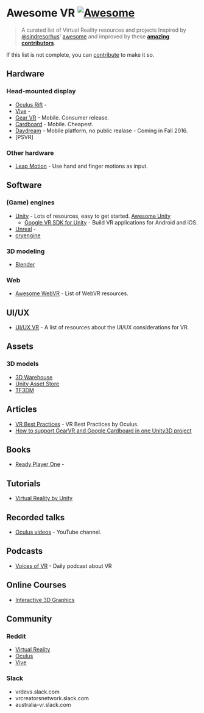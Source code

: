 # Awesome VR [![Awesome](https://cdn.rawgit.com/sindresorhus/awesome/d7305f38d29fed78fa85652e3a63e154dd8e8829/media/badge.svg)](https://github.com/sindresorhus/awesome)

> A curated list of Virtual Reality resources and projects
Inspired by [@sindresorhus](https://github.com/sindresorhus)' [awesome](https://github.com/sindresorhus/awesome) and improved by these **[amazing contributors](https://github.com/melbvr/awesome-VR/graphs/contributors)**.

If this list is not complete, you can [contribute](https://github.com/melbvr/awesome-VR/edit/master/README.md) to make it so.

## Hardware

### Head-mounted display

- [Oculus Rift](https://www.oculus.com/en-us/rift/) - 
- [Vive](http://www.htcvr.com/) - 
- [Gear VR](http://www.samsung.com/global/galaxy/wearables/gear-vr/) - Mobile. Consumer release.
- [Cardboard](https://www.google.com/get/cardboard/) - Mobile. Cheapest.
- [Daydream](https://vr.google.com/daydream/) - Mobile platform, no public realase - Coming in Fall 2016.
- [PSVR]

### Other hardware
- [Leap Motion](https://www.leapmotion.com/) - Use hand and finger motions as input.

## Software

### (Game) engines
- [Unity](https://unity3d.com/) - Lots of resources, easy to get started. [Awesome Unity ](https://github.com/RyanNielson/awesome-unity)
  - [Google VR SDK for Unity](https://developers.google.com/vr/unity/#features) - Build VR applications for Android and iOS.
- [Unreal](https://www.unrealengine.com) -
- [cryengine](https://www.cryengine.com)

### 3D modeling
- [Blender](https://www.blender.org/)

### Web
- [Awesome WebVR](https://github.com/wizztjh/awesome-WebVR) - List of WebVR resources.

## UI/UX

- [UI/UX VR](https://github.com/omgmog/ui-ux-vr) - A list of resources about the UI/UX considerations for VR.

## Assets

### 3D models
- [3D Warehouse](https://3dwarehouse.sketchup.com/?hl=en)
- [Unity Asset Store](https://www.assetstore.unity3d.com/en/#!/search/page=1/sortby=popularity/query=category:0)
- [TF3DM](http://tf3dm.com/)

## Articles
- [VR Best Practices](https://developer.oculus.com/documentation/intro-vr/latest/concepts/bp_intro/) - VR Best Practices by Oculus.
- [How to support GearVR and Google Cardboard in one Unity3D project](http://ralphbarbagallo.com/2015/05/26/how-to-support-gear-vr-and-google-cardboard-in-one-unity3d-project/)

## Books
- [Ready Player One](https://en.wikipedia.org/wiki/Ready_Player_One) -

## Tutorials

- [Virtual Reality by Unity](http://unity3d.com/learn/tutorials/topics/virtual-reality/)

## Recorded talks
- [Oculus videos](https://www.youtube.com/user/oculusvr/videos) - YouTube channel.

## Podcasts
- [Voices of VR](http://voicesofvr.com/) - Daily podcast about VR

## Online Courses
- [Interactive 3D Graphics](https://www.udacity.com/course/interactive-3d-graphics--cs291)

## Community

### Reddit
- [Virtual Reality](https://www.reddit.com/r/virtualreality/) 
- [Oculus](https://www.reddit.com/r/oculus/)
- [Vive](https://www.reddit.com/r/vive/) 

### Slack
- vrdevs.slack.com
- vrcreatorsnetwork.slack.com
- australia-vr.slack.com
